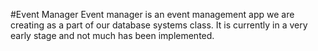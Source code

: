 #Event Manager
Event manager is an event management app we are creating as a part of our database systems class. It is currently in a very early stage and not much has been implemented.
